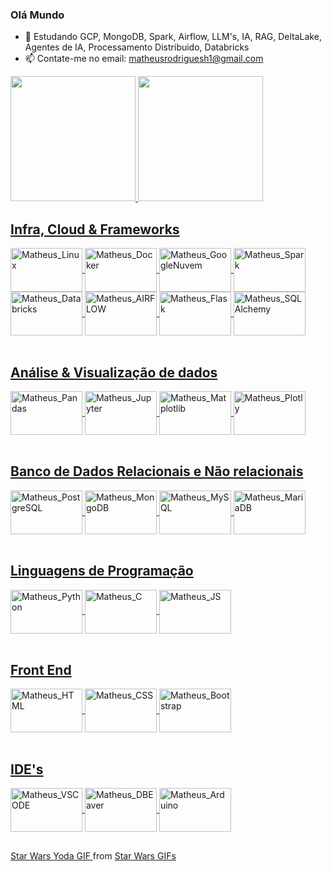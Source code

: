 ### Olá Mundo

<!-- - 🔭 A procura de um trampo -->
- 🌱 Estudando GCP, MongoDB, Spark, Airflow, LLM's, IA, RAG, DeltaLake, Agentes de IA, Processamento Distribuido, Databricks
- 📫 Contate-me no email: matheusrodriguesh1@gmail.com


<div>
  
  <a href="https://github.com/matheusjk">
  <img height="200em" src="https://github-readme-stats.vercel.app/api?username=matheusjk&show_icons=true&theme=react&include_all_commits=true&count_private=true"/>
    
  <img height="200em" src="https://github-readme-stats.vercel.app/api/top-langs/?username=matheusjk&layout=compact&langs_count=16&theme=react"/>
    
</div>
  
 ## 

<h2> Infra, Cloud & Frameworks </h2> 
  
<div style="display: inline_block">


  <img align="center" alt="Matheus_Linux" height="70" width="115"  src="https://cdn.jsdelivr.net/gh/devicons/devicon@latest/icons/linux/linux-original.svg" />      

  <img  align="center" alt="Matheus_Docker" height="70" width="115" src="https://cdn.jsdelivr.net/gh/devicons/devicon@latest/icons/docker/docker-original-wordmark.svg" />

  <img align="center" alt="Matheus_GoogleNuvem" height="70" width="115" src="https://cdn.jsdelivr.net/gh/devicons/devicon@latest/icons/googlecloud/googlecloud-original.svg" /> 
  
  <img align="center" alt="Matheus_Spark" height="70" width="115" src="https://cdn.jsdelivr.net/gh/devicons/devicon@latest/icons/apachespark/apachespark-original-wordmark.svg" />

  <img  align="center" alt="Matheus_Databricks" height="70" width="115" src="https://raw.githubusercontent.com/marwin1991/profile-technology-icons/refs/heads/main/icons/databricks.png" />

  <img align="center" alt="Matheus_AIRFLOW" height="70" width="115" src="https://cdn.jsdelivr.net/gh/devicons/devicon@latest/icons/apacheairflow/apacheairflow-original.svg" />

  <img align="center" alt="Matheus_Flask" height="70" width="115" src="https://cdn.jsdelivr.net/gh/devicons/devicon/icons/flask/flask-original.svg" />

  <img align="center" alt="Matheus_SQLAlchemy" height="70" width="115" src="https://cdn.jsdelivr.net/gh/devicons/devicon/icons/sqlalchemy/sqlalchemy-original.svg" />
  
  <!-- <img align="center" alt="Matheus_JQuery" height="45" width="115" src="https://cdn.jsdelivr.net/gh/devicons/devicon/icons/jquery/jquery-plain-wordmark.svg"> -->
  
</div>
  
  
<div style="display: inline_block"><br>

  <h2> Análise & Visualização de dados </h2>

  <img align="center" alt="Matheus_Pandas" height="70" width="115" src="https://cdn.jsdelivr.net/gh/devicons/devicon@latest/icons/pandas/pandas-original-wordmark.svg" />
          
  <img align="center" alt="Matheus_Jupyter" height="70" width="115" src="https://cdn.jsdelivr.net/gh/devicons/devicon@latest/icons/jupyter/jupyter-original-wordmark.svg" />

  <img  align="center" alt="Matheus_Matplotlib" height="70" width="115" src="https://cdn.jsdelivr.net/gh/devicons/devicon@latest/icons/matplotlib/matplotlib-original.svg" />
          
  <img  align="center" alt="Matheus_Plotly" height="70" width="115" src="https://cdn.jsdelivr.net/gh/devicons/devicon@latest/icons/plotly/plotly-original.svg" />
 
 <!-- <img align="center" alt="Matheus_NPM" style="padding-top: 20px" height="45" width="115" src="https://cdn.jsdelivr.net/gh/devicons/devicon/icons/npm/npm-original-wordmark.svg"> -->
  
 <!-- <img align="center" alt="Matheus_nodeJS" style="padding-top: 320px" height="45" width="115" src="https://cdn.jsdelivr.net/gh/devicons/devicon/icons/nodejs/nodejs-original.svg"> -->

<!--   https://cdn.jsdelivr.net/gh/devicons/devicon/icons/jquery/jquery-plain-wordmark.svg -->
  
</div>


<div style="display: inline_block"><br>

  <h2>Banco de Dados Relacionais e Não relacionais </h2>

  
  <img align="center" alt="Matheus_PostgreSQL" height="70" width="115" src="https://cdn.jsdelivr.net/gh/devicons/devicon@latest/icons/postgresql/postgresql-plain-wordmark.svg" />
  
  <img align="center" alt="Matheus_MongoDB" height="70" width="115" src="https://cdn.jsdelivr.net/gh/devicons/devicon/icons/mongodb/mongodb-original.svg" />
  
  <img align="center" alt="Matheus_MySQL" height="70" width="115" src="https://cdn.jsdelivr.net/gh/devicons/devicon/icons/mysql/mysql-original.svg" />

  <img align="center" alt="Matheus_MariaDB" height="70" width="115" src="https://cdn.jsdelivr.net/gh/devicons/devicon@latest/icons/mariadb/mariadb-original-wordmark.svg" />
          

  
<!-- src="https://cdn.jsdelivr.net/gh/devicons/devicon/icons/arduino/arduino-plain-wordmark.svg" style="padding-top:20px" -->
          
</div>


<div style="display: inline_block"><br>

   <h2> Linguagens de Programação </h2>

   <img align="center" alt="Matheus_Python" height="70" width="115" src="https://cdn.jsdelivr.net/gh/devicons/devicon/icons/python/python-original.svg" />

   <img align="center" alt="Matheus_C" height="70" width="115" src="https://cdn.jsdelivr.net/gh/devicons/devicon@latest/icons/c/c-original.svg" />

   <img align="center" alt="Matheus_JS" height="70" width="115" src="https://cdn.jsdelivr.net/gh/devicons/devicon/icons/javascript/javascript-original.svg" />
  
   <!-- <img align="center" alt="Matheus_Selenium" height="70" width="94" src="https://raw.githubusercontent.com/marwin1991/profile-technology-icons/refs/heads/main/icons/selenium.png" /> -->
  
   <!-- <img align="center" alt="Matheus_Kafka" height="70" width="115" src="https://cdn.jsdelivr.net/gh/devicons/devicon@latest/icons/apachekafka/apachekafka-original-wordmark.svg" /> -->
  
  
</div>


<div style="display: inline_block"><br>

   <h2> Front End </h2>

   <img align="center" alt="Matheus_HTML" height="70" width="115" src="https://cdn.jsdelivr.net/gh/devicons/devicon/icons/html5/html5-original.svg" />
    
   <img align="center" alt="Matheus_CSS" height="70" width="115" src="https://cdn.jsdelivr.net/gh/devicons/devicon/icons/css3/css3-original.svg" />
            
   <img align="center" alt="Matheus_Bootstrap" height="70" width="115" src="https://cdn.jsdelivr.net/gh/devicons/devicon/icons/bootstrap/bootstrap-original.svg" />

</div>



<div style="display: inline_block"><br>

  <h2> IDE's </h2>

  <img align="center" alt="Matheus_VSCODE" height="70" width="115" src="https://cdn.jsdelivr.net/gh/devicons/devicon@latest/icons/vscode/vscode-original.svg" />
  
  <img align="center" alt="Matheus_DBEaver" height="70" width="115" src="https://cdn.jsdelivr.net/gh/devicons/devicon@latest/icons/dbeaver/dbeaver-original.svg" /> 

  <img align="center" alt="Matheus_Arduino" height="70" width="115" src="https://cdn.jsdelivr.net/gh/devicons/devicon@latest/icons/arduino/arduino-original-wordmark.svg" />  
  
</div>



##  
  
  
 <img align="right" href="https://tenor.com/view/star-wars-yoda-the-clone-wars-attack-of-the-clones-the-mandalorian-gif-21104666">
  
  <div class="tenor-gif-embed" data-postid="21104666" data-share-method="host" data-aspect-ratio="0.91875" data-width="100%"><a href="https://tenor.com/view/star-wars-yoda-the-clone-wars-attack-of-the-clones-the-mandalorian-gif-21104666"> Star Wars Yoda GIF </a>from <a href="https://tenor.com/search/star+wars-gifs">Star Wars GIFs</a></div>
